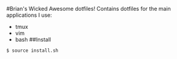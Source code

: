 #Brian's Wicked Awesome dotfiles!
Contains dotfiles for the main applications I use:
 - tmux
 - vim
 - bash
##Install
```bash
$ source install.sh
```
